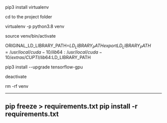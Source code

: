 pip3 install virtualenv

cd to the project folder

virtualenv -p python3.8 venv

source venv/bin/activate

ORIGINAL_LD_LIBRARY_PATH=$LD_LIBRARY_PATH
export LD_LIBRARY_PATH=/usr/local/cuda-10/lib64:/usr/local/cuda-10/extras/CUPTI/lib64:$LD_LIBRARY_PATH

pip3 install --upgrade tensorflow-gpu

deactivate

rm -rf venv

---
pip freeze > requirements.txt
pip install -r requirements.txt
---

